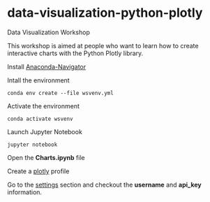 # data-visualization-python-plotly
Data Visualization Workshop

This workshop is aimed at people who want to learn how to create interactive charts with the Python Plotly library.

Install [Anaconda-Navigator](https://docs.anaconda.com/anaconda/install/)

Intall the environment

`conda env create --file wsvenv.yml`

Activate the environment

`conda activate wsvenv`

Launch Jupyter Notebook

`jupyter notebook`

Open the **Charts.ipynb** file

Create a [plotly](chart-studio.plotly.com) profile

Go to the [settings](https://chart-studio.plotly.com/settings/api) section and checkout the **username** and **api_key** information.
